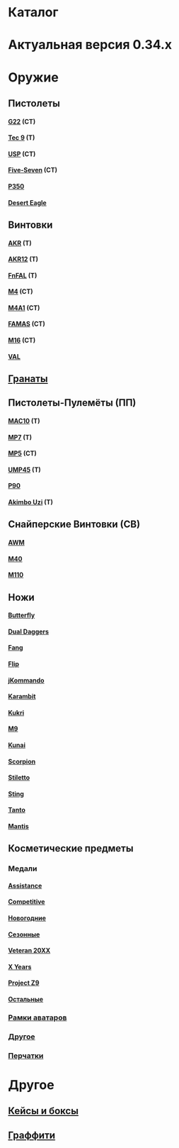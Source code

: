 # Каталог
# Актуальная версия 0.34.x
# Оружие

## Пистолеты


#### [G22](https://ravenere.github.io/sulphur-dioxide/ID/Оружие/Пистолеты/G22) (CT)

#### [Tec 9](https://ravenere.github.io/sulphur-dioxide/ID/Оружие/Пистолеты/Tec9) (T)

#### [USP](https://ravenere.github.io/sulphur-dioxide/ID/Оружие/Пистолеты/USP) (CT)

#### [Five-Seven](https://ravenere.github.io/sulphur-dioxide/ID/Оружие/Пистолеты/FS) (CT)

#### [P350](https://ravenere.github.io/sulphur-dioxide/ID/Оружие/Пистолеты/P350)

#### [Desert Eagle](https://ravenere.github.io/sulphur-dioxide/ID/Оружие/Пистолеты/Deagle)



## Винтовки


#### [AKR](<https://ravenere.github.io/sulphur-dioxide/ID/Оружие/Автоматические винтовки/AKR>) (T)

#### [AKR12](<https://ravenere.github.io/sulphur-dioxide/ID/Оружие/Автоматические винтовки/AKR12>) (T)

#### [FnFAL](<https://ravenere.github.io/sulphur-dioxide/ID/Оружие/Автоматические винтовки/FnFAL>) (T)

#### [M4](<https://ravenere.github.io/sulphur-dioxide/ID/Оружие/Автоматические винтовки/M4>) (CT)

#### [M4A1](<https://ravenere.github.io/sulphur-dioxide/ID/Оружие/Автоматические винтовки/M4A1>) (CT)

#### [FAMAS](<https://ravenere.github.io/sulphur-dioxide/ID/Оружие/Автоматические винтовки/Famas>) (CT)

#### [M16](<https://ravenere.github.io/sulphur-dioxide/ID/Оружие/Автоматические винтовки/M16>) (CT)

#### [VAL](<https://ravenere.github.io/sulphur-dioxide/ID/Оружие/Автоматические винтовки/VAL>)


## [Гранаты](https://ravenere.github.io/sulphur-dioxide/ID/Оружие/Гранаты)


## Пистолеты-Пулемёты (ПП)

#### [MAC10](<https://ravenere.github.io/sulphur-dioxide/ID/Оружие/Пистолеты Пулемёты (ПП)/MAC10>) (T)

#### [MP7](<https://ravenere.github.io/sulphur-dioxide/ID/Оружие/Пистолеты Пулемёты (ПП)/MP7>) (T)

#### [MP5](<https://ravenere.github.io/sulphur-dioxide/ID/Оружие/Пистолеты Пулемёты (ПП)/MP5>) (CT)

#### [UMP45](<https://ravenere.github.io/sulphur-dioxide/ID/Оружие/Пистолеты Пулемёты (ПП)/UMP45>) (T)

#### [P90](<https://ravenere.github.io/sulphur-dioxide/ID/Оружие/Пистолеты Пулемёты (ПП)/P90>)


#### [Akimbo Uzi](<https://ravenere.github.io/sulphur-dioxide/ID/Оружие/Пистолеты Пулемёты (ПП)/Akimbo Uzi>) (T)


## Снайперские Винтовки (СВ)

#### [AWM](<https://ravenere.github.io/sulphur-dioxide/ID/Оружие/Снайперские винтовки (СВ)/AWM>) 

#### [M40](<https://ravenere.github.io/sulphur-dioxide/ID/Оружие/Снайперские винтовки (СВ)/M40>) 

#### [M110](<https://ravenere.github.io/sulphur-dioxide/ID/Оружие/Снайперские винтовки (СВ)/M110>) 


## Ножи

#### [Butterfly](https://ravenere.github.io/sulphur-dioxide/ID/Оружие/Ножи/Butterfly)

#### [Dual Daggers](https://ravenere.github.io/sulphur-dioxide/ID/Оружие/Ножи/Daggers)

#### [Fang](https://ravenere.github.io/sulphur-dioxide/ID/Оружие/Ножи/Fang)

#### [Flip](https://ravenere.github.io/sulphur-dioxide/ID/Оружие/Ножи/Flip)

#### [jKommando](https://ravenere.github.io/sulphur-dioxide/ID/Оружие/Ножи/jKommando)

#### [Karambit](https://ravenere.github.io/sulphur-dioxide/ID/Оружие/Ножи/Karambit)

#### [Kukri](https://ravenere.github.io/sulphur-dioxide/ID/Оружие/Ножи/Kukri)

#### [M9](https://ravenere.github.io/sulphur-dioxide/ID/Оружие/Ножи/M9)

#### [Kunai](https://ravenere.github.io/sulphur-dioxide/ID/Оружие/Ножи/Kunai) 

#### [Scorpion](https://ravenere.github.io/sulphur-dioxide/ID/Оружие/Ножи/Scorpion)

#### [Stiletto](https://ravenere.github.io/sulphur-dioxide/ID/Оружие/Ножи/Stiletto)

#### [Sting](https://ravenere.github.io/sulphur-dioxide/ID/Оружие/Ножи/Sting)

#### [Tanto](https://ravenere.github.io/sulphur-dioxide/ID/Оружие/Ножи/Tanto)

#### [Mantis](https://ravenere.github.io/sulphur-dioxide/ID/Оружие/Ножи/Mantis)

## Косметические предметы

### Медали

#### [Assistance](https://ravenere.github.io/sulphur-dioxide/ID/Косметика/Медали/Assistance)

#### [Competitive](https://ravenere.github.io/sulphur-dioxide/ID/Косметика/Медали/Competitive)

#### [Новогодние](https://ravenere.github.io/sulphur-dioxide/ID/Косметика/Медали/Новогодние) 

#### [Сезонные](https://ravenere.github.io/sulphur-dioxide/ID/Косметика/Медали/Сезонные)

#### [Veteran 20XX](<https://ravenere.github.io/sulphur-dioxide/ID/Косметика/Медали/Veteran 20XX>)

#### [X Years](<https://ravenere.github.io/sulphur-dioxide/ID/Косметика/Медали/X Years>)

#### [Project Z9](<https://ravenere.github.io/sulphur-dioxide/ID/Косметика/Медали/Project Z9>)

#### [Остальные](https://ravenere.github.io/sulphur-dioxide/ID/Косметика/Медали/Остальные)



###  [Рамки аватаров](<https://ravenere.github.io/sulphur-dioxide/ID/Косметика/Рамки Аватаров>)

### [Другое](https://ravenere.github.io/sulphur-dioxide/ID/Косметика/Другое)

### [Перчатки](https://ravenere.github.io/sulphur-dioxide/ID/Косметика/Перчатки)

# Другое

## [Кейсы и боксы](<https://ravenere.github.io/sulphur-dioxide/ID/Кейсы и Боксы>)

## [Граффити](https://ravenere.github.io/sulphur-dioxide/ID/Граффити)